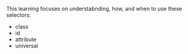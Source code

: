 This learning focuses on understabnding, how, and when to use these selectors:

- class
- id
- attribute
- universal
